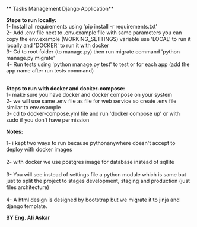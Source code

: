 ** Tasks Management Django Application** <br />

**Steps to run locally:** <br />
1- Install all requirements using 'pip install -r requirements.txt'<br />
2- Add .env file next to .env.example file with same parameters you can copy the env.example (WORKING_SETTINGS) variable use 'LOCAL' to run it locally and 'DOCKER' to run it with docker <br />
3- Cd to root folder (to manage.py) then run migrate command 'python manage.py migrate' <br />
4- Run tests using 'python manage.py test' to test or for each app (add the app name after run tests command)<br /> <br />

**Steps to run with docker and docker-compose:** <br />
1- make sure you have docker and docker compose on your system<br />
2- we will use same .env file as file for web service so create .env file similar to env.example<br />
3- cd to docker-compose.yml file and run 'docker compose up' or with sudo if you don't have permission<br />

**Notes:** <br />

1- i kept two ways to run because pythonanywhere doesn't accept to deploy with docker images <br /> <br />
2- with docker we use postgres image for database instead of sqllite <br /> <br />
3- You will see instead of settings file a python module which is same but just to split the project to stages
development, staging and production (just files architecture)<br /> <br />
4- A html design is designed by bootstrap but we migrate it to jinja and django template.

**BY Eng. Ali Askar**